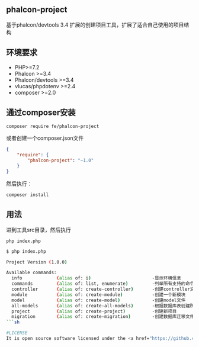 ## phalcon-project
基于phalcon/devtools 3.4 扩展的创建项目工具，扩展了适合自己使用的项目结构


## 环境要求
* PHP>=7.2
* Phalcon >=3.4
* Phalcon/devtools >=3.4
* vlucas/phpdotenv >=2.4
* composer >=2.0

## 通过composer安装
```base
composer require fe/phalcon-project
```
或者创建一个composer.json文件
```json
{
    "require": {
        "phalcon-project": "~1.0"
    }
}
```
然后执行：
```base
composer install
```

## 用法
进到工具src目录，然后执行
```base
php index.php
```

```sh
$ php index.php

Project Version (1.0.0)

Available commands:
  info             (alias of: i)                       -显示环境信息
  commands         (alias of: list, enumerate)         -列举所有支持的命令
  controller       (alias of: create-controller)       -创建controller文件
  module           (alias of: create-module)           -创建一个新模块
  model            (alias of: create-model)            -创建model文件
  all-models       (alias of: create-all-models)       -根据数据库表创建所有的model文件
  project          (alias of: create-project)          -创建新项目
  migration        (alias of: create-migration)        -创建数据库迁移文件
```sh

#LICENSE 
It is open source software licensed under the <a href="https://github.com/yanggenxin520wgy/phalcon-project/blob/main/LICENSE">MIT</a>.
